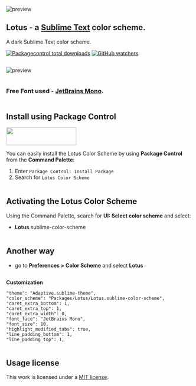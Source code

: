 
![preview](../main/docs/brand.png)

## Lotus - a [Sublime Text](https://www.sublimetext.com) color scheme.

A dark Sublime Text color scheme.

[![Packagecontrol total downloads](https://img.shields.io/packagecontrol/dt/Lotus%20Color%20Scheme.svg?style=flat-square)](https://packagecontrol.io/packages/Lotus%20Color%20Scheme/)
[![GitHub watchers](https://img.shields.io/github/watchers/luxelego/lotus_color_scheme.svg?style=flat-square)](https://github.com/luxelego/lotus_color_scheme/watchers)

<img src="../main/docs/spacer.png" width="1" height="1">

![preview](../main/docs/view.png)

<img src="../main/docs/spacer.png" width="1" height="1">

### Free Font used - [JetBrains Mono](https://www.jetbrains.com/lp/mono/).

<img src="../main/docs/spacer.png" width="1" height="1">

## Install using Package Control

[<img src="../main/docs/install.png" width="190" height="48">](https://packagecontrol.io/packages/Lotus%20Color%20Scheme)

You can easily install the Lotus Color Scheme by using **Package Control** from the **Command Palette**:

1. Enter `Package Control: Install Package`
2. Search for `Lotus Color Scheme`

<img src="../main/docs/spacer.png" width="1" height="1">

## Activating the Lotus Color Scheme

Using the Command Palette, search for **UI: Select color scheme** and select:

- **Lotus**.sublime-color-scheme

<img src="../main/docs/spacer.png" width="1" height="1">

## Another way

- go to **Preferences > Color Scheme** and select **Lotus**

<img src="../main/docs/spacer.png" width="1" height="1">

**Customization**

	"theme": "Adaptive.sublime-theme",
	"color_scheme": "Packages/Lotus/Lotus.sublime-color-scheme",	
	"caret_extra_bottom": 1,
	"caret_extra_top": 1,
	"caret_extra_width": 0,	
	"font_face": "JetBrains Mono",
	"font_size": 10,	
	"highlight_modified_tabs": true,
	"line_padding_bottom": 1,
	"line_padding_top": 1,

<img src="../main/docs/spacer.png" width="1" height="1">

## Usage license

This work is licensed under a [MIT license](https://github.com/luxelego/lotus_color_scheme/blob/main/LICENSE).
